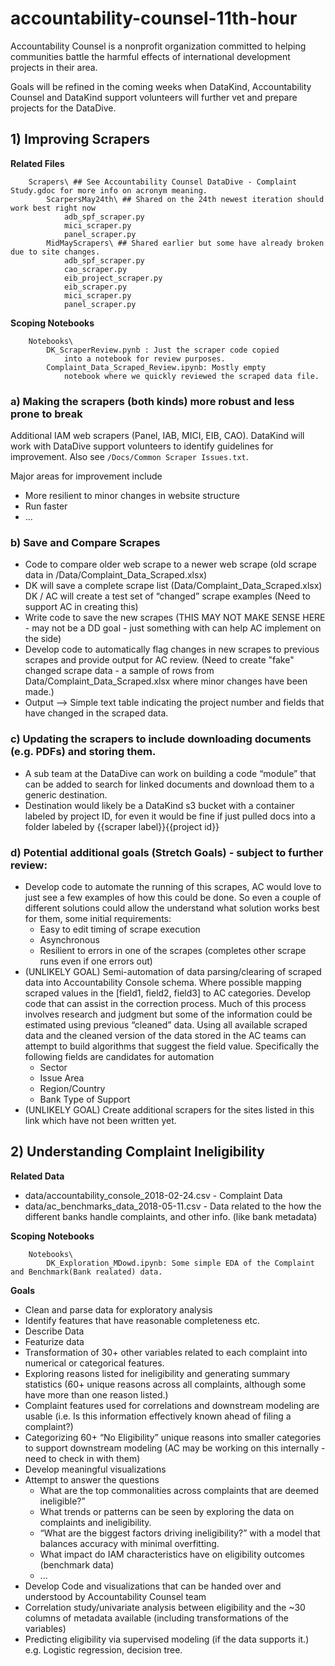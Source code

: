 # accountability-counsel-11th-hour

Accountability Counsel is a nonprofit organization committed to helping communities battle the harmful effects of international development projects in their area. 

Goals will be refined in the coming weeks when DataKind, Accountability Counsel and DataKind support volunteers will further vet and prepare projects for the DataDive. 

## 1) Improving Scrapers 
**Related Files**
```
    Scrapers\ ## See Accountability Counsel DataDive - Complaint Study.gdoc for more info on acronym meaning. 
        ScarpersMay24th\ ## Shared on the 24th newest iteration should work best right now
            adb_spf_scraper.py
            mici_scraper.py
            panel_scraper.py
        MidMayScrapers\ ## Shared earlier but some have already broken due to site changes. 
            adb_spf_scraper.py
            cao_scraper.py
            eib_project_scraper.py
            eib_scraper.py
            mici_scraper.py
            panel_scraper.py
```

**Scoping Notebooks**
```
    Notebooks\
        DK_ScraperReview.pynb : Just the scraper code copied 
            into a notebook for review purposes. 
        Complaint_Data_Scraped_Review.ipynb: Mostly empty 
            notebook where we quickly reviewed the scraped data file.
```

### a) Making the scrapers (both kinds) more robust and less prone to break 
Additional IAM web scrapers (Panel, IAB, MICI, EIB, CAO). DataKind will work with DataDive support volunteers to identify guidelines for improvement. Also see `/Docs/Common Scraper Issues.txt`.


Major areas for improvement include
* More resilient to minor changes in website structure
* Run faster 
* ...

### b) Save and Compare Scrapes
* Code to compare older web scrape to a newer web scrape (old scrape data in /Data/Complaint_Data_Scraped.xlsx)
* DK will save a complete scrape list (Data/Complaint_Data_Scraped.xlsx)
DK / AC will create a test set of “changed” scrape examples (Need to support AC in creating this)
* Write code to save the new scrapes  (THIS MAY NOT MAKE SENSE HERE - may not be a DD goal - just something with can help AC implement on the side)
* Develop code to automatically flag changes in new scrapes to previous scrapes and provide output for AC review. (Need to create "fake" changed scrape data - a sample of rows from Data/Complaint_Data_Scraped.xlsx where minor changes have been made.)
* Output --> Simple text table indicating the project number and fields that have changed in the scraped data. 

### c) Updating the scrapers to include downloading documents (e.g. PDFs) and storing them. 
* A sub team at the DataDive can work on building a code “module” that can be added to search for linked documents and download them to a generic destination.
* Destination would likely be a DataKind s3 bucket with a container labeled by project ID, for even it would be fine if just pulled docs into a folder labeled by {{scraper label}}{{project id}}

### d) Potential additional goals (Stretch Goals) - subject to further review:
* Develop code to automate the running of this scrapes, AC would love to just see a few examples of how this could be done. So even a couple of different solutions could allow the understand what solution works best for them, some initial requirements:
    * Easy to edit timing of scrape execution
    * Asynchronous
    * Resilient to errors in one of the scrapes (completes other scrape runs even if one errors out)
* (UNLIKELY GOAL) Semi-automation of data parsing/clearing of scraped data into Accountability Console schema. Where possible mapping scraped values in the [field1, field2, field3] to AC categories. Develop code that can assist in the correction process. Much of this process involves research and judgment but some of the information could be estimated using previous “cleaned” data. Using all available scraped data and the cleaned version of the data stored in the AC teams can attempt to build algorithms that suggest the field value. Specifically the following fields are candidates for automation
    * Sector
    * Issue Area
    * Region/Country
    * Bank Type of Support
* (UNLIKELY GOAL) Create additional scrapers for the sites listed in this link which have not been written yet.

## 2) Understanding Complaint Ineligibility  
**Related Data** 
* data/accountability_console_2018-02-24.csv - Complaint Data
* data/ac_benchmarks_data_2018-05-11.csv - Data related to the how the different banks handle complaints, and other info. (like bank metadata)

**Scoping Notebooks**
```
    Notebooks\
        DK_Exploration_MDowd.ipynb: Some simple EDA of the Complaint and Benchmark(Bank realated) data. 
```

**Goals**
* Clean and parse data for exploratory analysis
* Identify features that have reasonable completeness
etc.
* Describe Data 
* Featurize data
* Transformation of 30+ other variables related to each complaint into numerical or categorical features. 
* Exploring reasons listed for ineligibility and generating summary statistics (60+ unique reasons across all complaints, although some have more than one reason listed.) 
* Complaint features used for correlations and downstream modeling are usable (i.e. Is this information effectively known ahead of filing a complaint?) 
* Categorizing 60+ “No Eligibility” unique reasons into smaller categories to support downstream modeling (AC may be working on this internally - need to check in with them)
* Develop meaningful visualizations 
* Attempt to answer the questions
    * What are the top commonalities across complaints that are deemed ineligible?” 
    * What trends or patterns can be seen by exploring the data on complaints and ineligibility.
    * “What are the biggest factors driving ineligibility?” with a model that balances accuracy with minimal overfitting. 
    * What impact do IAM characteristics have on eligibility outcomes (benchmark data)
    * ...
* Develop Code and visualizations that can be handed over and understood by Accountability Counsel team 
* Correlation study/univariate analysis between eligibility and the ~30 columns of metadata available (including transformations of the variables) 
* Predicting eligibility via supervised modeling (if the data supports it.)  e.g. Logistic regression, decision tree. 


